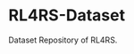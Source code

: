 # RL4RS-Dataset
Dataset Repository of RL4RS.
<html>
  <head>
    <title>RL4RS Dataset</title>
    <script type="application/ld+json">
    {
      "@context":"https://schema.org/",
      "@type":"Dataset",
      "name":"RL4RS Dataset",
      "description":"The Dataset of <RL4RS: A Real-World Benchmark for Reinforcement Learning based Recommender System>; Github Page: https://github.com/fuxiAIlab/RL4RS",
      "url":"https://zenodo.org/record/6622390#.YqBBfRNBxQJ",
      "sameAs":"https://github.com/fuxiAIlab/RL4RS",
      "identifier": ["https://doi.org/10.5281/zenodo.6622390"],
      "keywords":[
         "Applied Reinforcement Learning",
         "Reinforcement Learning based Recommender System",
         "Recommender System",
         "RL-based RS"
      ],
      "license" : "https://creativecommons.org/licenses/by/4.0/",
      "isAccessibleForFree" : true,
      "hasPart" : [
        {
          "@type": "Dataset",
          "name": "RL4RS-Slate Dataset",
          "description": "rl4rs-dataset/rl4rs_dataset_a_sl.csv and rl4rs-dataset/rl4rs_dataset_a_rl.csv",
          "license" : "https://creativecommons.org/licenses/by/4.0/",
          "creator":{
             "@type":"Organization",
             "name": "Fuxi AI Lab, Netease"
          }
        },
        {
          "@type": "Dataset",
          "name": "RL4RS-SeqSlate Dataset",
          "description": "rl4rs-dataset/rl4rs_dataset_b_sl.csv and rl4rs-dataset/rl4rs_dataset_b_rl.csv",
          "license" : "https://creativecommons.org/licenses/by/4.0/",
          "creator":{
             "@type":"Organization",
             "name": "Fuxi AI Lab, Netease"
          }
        }
      ],
      "creator":{
         "@type":"Organization",
         "url": "https://fuxi.163.com/en/",
         "name":"Fuxi AI Lab, Netease",
         "contactPoint":{
            "@type":"ContactPoint",
            "contactType": "customer service",
            "email":"wangkai02@corp.netease.com"
         }
      },
      "distribution":[
         {
            "@type":"DataDownload",
            "encodingFormat":"TAR.GZ",
            "contentUrl":"https://zenodo.org/record/6622390/files/rl4rs-dataset.tar.gz?download=1"
         },
         {
            "@type":"DataDownload",
            "encodingFormat":"TAR.GZ",
            "contentUrl":"https://drive.google.com/file/d/1YbPtPyYrMvMGOuqD4oHvK0epDtEhEb9v/view?usp=sharing"
         }
      ],
    }
    </script>
  </head>
  <body>
  </body>
</html>
